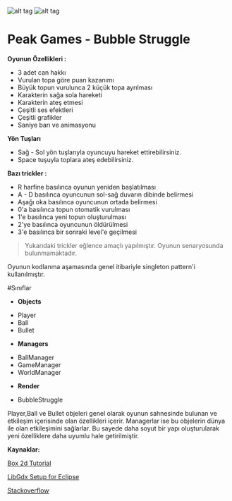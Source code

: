 ![alt tag](https://camo.githubusercontent.com/f70f169cab179f13f70e892b3251e6f2032be66d/687474703a2f2f6c69626764782e6261646c6f67696367616d65732e636f6d2f696d672f6c6f676f2e706e67)
![alt tag](https://www.peakgames.net/images/about_img.jpg)

# Peak Games - Bubble Struggle

**Oyunun Özellikleri :**

 * 3 adet can hakkı
 * Vurulan topa göre puan kazanımı
 * Büyük topun vurulunca 2 küçük topa ayrılması
 * Karakterin sağa sola hareketi
 * Karakterin ateş etmesi
 * Çeşitli ses efektleri
 * Çeşitli grafikler
 * Saniye barı ve animasyonu
 
 **Yön Tuşları**
 
 * Sağ - Sol yön tuşlarıyla oyuncuyu hareket ettirebilirsiniz.
 * Space tuşuyla toplara ateş edebilirsiniz.


**Bazı trickler :** 

* R harfine basılınca oyunun yeniden başlatılması
* A - D basılınca oyuncunun sol-sağ duvarın dibinde belirmesi
* Aşağı oka basılınca oyuncunun ortada belirmesi
* 0'a basılınca topun otomatik vurulması
* 1'e basılınca yeni topun oluşturulması
* 2'ye basılınca oyuncunun öldürülmesi
* 3'e basılınca bir sonraki level'e geçilmesi

>Yukarıdaki trickler eğlence amaçlı yapılmıştır. Oyunun senaryosunda bulunmamaktadır.

Oyunun kodlanma aşamasında genel itibariyle singleton pattern'i kullanılmıştır.

#Sınıflar

- **Objects**
 * Player
 * Ball
 * Bullet
 
- **Managers**
 * BallManager
 * GameManager
 * WorldManager
 
- **Render**
 * BubbleStruggle
 
 Player,Ball ve Bullet objeleri genel olarak oyunun sahnesinde bulunan ve etkileşim içerisinde olan özellikleri içerir.
 Managerlar ise bu objelerin dünya ile olan etkileşimini sağlarlar. Bu sayede daha soyut bir yapı oluşturularak yeni özelliklere daha uyumlu hale getirilmiştir.
 
**Kaynaklar:**

[Box 2d Tutorial](https://github.com/libgdx/libgdx/wiki/Box2d)

[LibGdx Setup for Eclipse](https://github.com/libgdx/libgdx/wiki/Project-setup%2C-running-%26-debugging)

[Stackoverflow](http://stackoverflow.com/search?q=libgdx)
 
 
 
 
 
